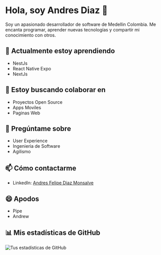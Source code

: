 # Hola, soy Andres Diaz 👋

Soy un apasionado desarrollador de software de Medellin Colombia. Me encanta programar, aprender nuevas tecnologías y compartir mi conocimiento con otros.

## 🌱 Actualmente estoy aprendiendo

- NestJs
- React Native Expo
- NextJs

## 👯 Estoy buscando colaborar en

- Proyectos Open Source
- Apps Moviles
- Paginas Web


## 💬 Pregúntame sobre

- User Experience
- Ingenieria de Software
- Agilismo

## 📫 Cómo contactarme

- LinkedIn: [Andres Felipe Diaz Monsalve]([https://www.linkedin.com/in/tu-nombre](https://www.linkedin.com/in/andr%C3%A9s-felipe-diaz-monsalve-54407b1a3/))

## 😄 Apodos

- Pipe
- Andrew


## 📊 Mis estadísticas de GitHub

![Tus estadísticas de GitHub](https://github-readme-stats.vercel.app/api?username=Andres-debug&show_icons=true)
